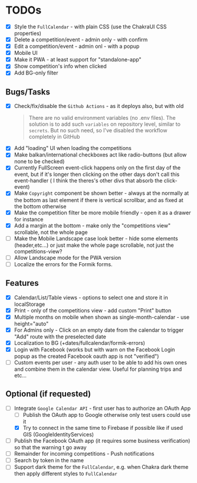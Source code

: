 # TODOs

- [x] Style the `FullCalendar` - with plain CSS (use the ChakraUI CSS properties)
- [x] Delete a competition/event - admin only - with confirm
- [x] Edit a competition/event - admin onl - with a popup
- [x] Mobile UI
- [x] Make it PWA - at least support for "standalone-app"
- [x] Show competition's info when clicked
- [x] Add BG-only filter

## Bugs/Tasks

- [x] Check/fix/disable the `Github Actions` - as it deploys also, but with old
    > There are no valid environment variables (no .env files). The solution is to add such `variables` on repository level, similar to `secrets`. But no such need, so I've disabled the workflow completely in GitHub
- [x] Add "loading" UI when loading the competitions
- [x] Make balkan/international checkboxes act like radio-buttons (but allow none to be checked)
- [x] Currently FullScreen event-click happens only on the first day of the event, but if it's longer then clicking on the other days don't call this event-handler ( I think the theres's other divs that absorb the click-event)
- [x] Make `Copyright` component be shown better - always at the normally at the bottom as last element if there is vertical scrollbar, and as fixed at the bottom otherwise
- [x] Make the competition filter be more mobile friendly - open it as a drawer for instance
- [x] Add a margin at the bottom - make only the "competitions view" scrollable, not the whole page
- [ ] Make the Mobile Landscape case look better - hide some elements (header,etc...) or just make the whole page scrollable, not just the competitions-view?
- [ ] Allow Landscape mode for the PWA version
- [ ] Localize the errors for the Formik forms.

## Features

- [x] Calendar/List/Table views - options to select one and store it in localStorage
- [x] Print - only of the competitions view - add custom "Print" button
- [x] Multiple months on mobile when shown as single-month-calendar - use height="auto"
- [x] For Admins only - Click on an empty date from the calendar to trigger "Add" route with the preselected date
- [x] Localization to BG (+dates/fullcalendar/formik-errors)
- [x] Login with Facebook (works but with warn on the Facebook Login popup as the created Facebook oauth app is not "verified")
- [ ] Custom events per user - any auth user to be able to add his own ones and combine them in the calendar view. Useful for planning trips and etc...

## Optional (if requested)

- [ ] Integrate `Google Calendar API` - first user has to authorize an OAuth App
  - [ ] Publish the OAuth app to Google otherwise only test users could use it
  - [x] Try to connect in the same time to Firebase if possible like if used GIS (GoogleIdentityServices)
- [ ] Publish the Facebook OAuth app (it requires some business verification) so that the warning t go away
- [ ] Remainder for incoming competitions - Push notifications  
- [ ] Search by token in the name
- [ ] Support dark theme for the `FullCalendar`, e.g. when Chakra dark theme then apply different styles to `FullCalendar`
